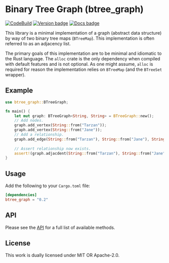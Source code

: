# Binary Tree Graph (btree_graph)

[![CodeBuild]][CodeBuild]
[![Version badge]][crates.io]
[![Docs badge]][docs.rs]

[CodeBuild]: https://codebuild.us-east-1.amazonaws.com/badges?uuid=eyJlbmNyeXB0ZWREYXRhIjoicTFLVlFuVGxzbTAxb0VickliMHlZUVlrVkZLbnVnVnZlcjQvb0dzWGNGdUEwdFFBbC9FdDZmMVhEcGZkbTFUeUs3YVNsOWpvVWlDdkdmdlVzazBmbkNZPSIsIml2UGFyYW1ldGVyU3BlYyI6IkpSdEZ5WEtLZmtrbUs1MDQiLCJtYXRlcmlhbFNldFNlcmlhbCI6MX0%3D&branch=main
[Version badge]: https://img.shields.io/crates/v/btree_graph
[crates.io]: https://crates.io/crates/btree_graph
[Docs badge]: https://img.shields.io/badge/docs.rs-rustdoc-blue
[docs.rs]: https://docs.rs/btree_graph/

This library is a minimal implementation of a graph 
(abstract data structure) by way of two binary tree maps
(`BTreeMap`). This implementation is often referred to as
an adjacency list.

The primary goals of this implementation are to be 
minimal and idiomatic to the Rust language. The `alloc`
crate is the only dependency when compiled with default
features and is not optional. As one might assume, `alloc`
is required for reason the implementation relies on `BTreeMap`
(and the `BTreeSet` wrapper).

## Example
```rust
use btree_graph::BTreeGraph;

fn main() {
    let mut graph: BTreeGraph<String, String> = BTreeGraph::new();
    // Add nodes.
    graph.add_vertex(String::from("Tarzan"));
    graph.add_vertex(String::from("Jane"));
    // Add a relationship.
    graph.add_edge(String::from("Tarzan"), String::from("Jane"), String::from("Loves"));
    
    // Assert relationship now exists.
    assert!(graph.adjacdent(String::from("Tarzan"), String::from("Jane")));
}
```

## Usage

Add the following to your `Cargo.toml` file:
```toml
[dependencies]
btree_graph = "0.2"
```

## API

Please see the [API](src/graph/api.rs) for a full list of
available methods.

## License

This work is dually licensed under MIT OR Apache-2.0.